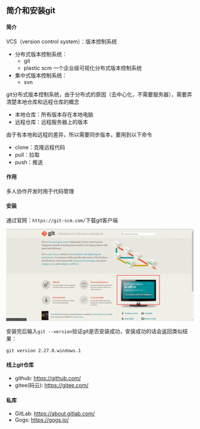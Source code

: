 ## 简介和安装git

#### 简介
VCS（version control system）：版本控制系统
- 分布式版本控制系统：
    - git
    - plastic scm 一个企业级可视化分布式版本控制系统
- 集中式版本控制系统：
    - svn

git分布式版本控制系统，由于分布式的原因（去中心化，不需要服务器），需要弄清楚本地仓库和远程仓库的概念
- 本地仓库：所有版本存在本地电脑
- 远程仓库：远程服务器上的版本

由于有本地和远程的差异，所以需要同步版本，要用到以下命令
- clone：克隆远程代码
- pull：拉取
- push：推送

#### 作用
多人协作开发时用于代码管理

#### 安装
通过官网：```https://git-scm.com/```下载git客户端

![](.安装git_images/babb353e.png)

安装完后输入```git --version```验证git是否安装成功，安装成功的话会返回类似结果：
```shell script
git version 2.27.0.windows.1
```

#### 线上git仓库
- github: https://github.com/
- gitee(码云): https://gitee.com/

#### 私库
- GitLab: https://about.gitlab.com/
- Gogs: https://gogs.io/